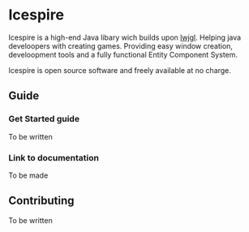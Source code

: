 # Icespire
Icespire is a high-end Java libary wich builds upon [lwjgl](https://www.lwjgl.org/). Helping java develoopers with creating games. Providing easy window creation, develoopment tools and a fully functional Entity Component System.

Icespire is open source software and freely available at no charge.
## Guide
### Get Started guide
To be written

### Link to documentation
To be made

## Contributing
To be written
